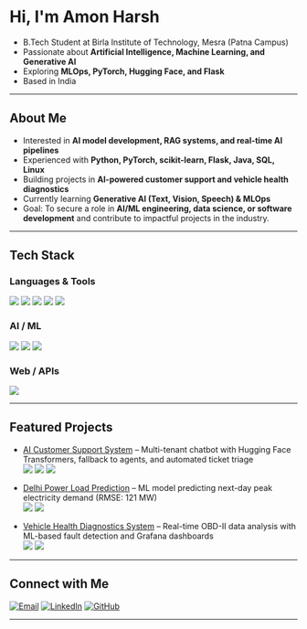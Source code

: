 # Hi, I'm Amon Harsh

- B.Tech Student at Birla Institute of Technology, Mesra (Patna Campus)
- Passionate about **Artificial Intelligence, Machine Learning, and Generative AI**
- Exploring **MLOps, PyTorch, Hugging Face, and Flask**
- Based in India  

---

## About Me
- Interested in **AI model development, RAG systems, and real-time AI pipelines**  
- Experienced with **Python, PyTorch, scikit-learn, Flask, Java, SQL, Linux**  
- Building projects in **AI-powered customer support and vehicle health diagnostics**  
- Currently learning **Generative AI (Text, Vision, Speech) & MLOps**  
- Goal: To secure a role in **AI/ML engineering, data science, or software development** and contribute to impactful projects in the industry.

---

## Tech Stack

### Languages & Tools
<p>
  <img src="https://img.shields.io/badge/Python-3776AB?style=for-the-badge&logo=python&logoColor=white" />
  <img src="https://img.shields.io/badge/Java-007396?style=for-the-badge&logo=java&logoColor=white" />
  <img src="https://img.shields.io/badge/SQL-003B57?style=for-the-badge&logo=database&logoColor=white" />
  <img src="https://img.shields.io/badge/Linux-FCC624?style=for-the-badge&logo=linux&logoColor=black" />
  <img src="https://img.shields.io/badge/Git-F05032?style=for-the-badge&logo=git&logoColor=white" />
</p>

### AI / ML
<p>
  <img src="https://img.shields.io/badge/PyTorch-EE4C2C?style=for-the-badge&logo=pytorch&logoColor=white" />
  <img src="https://img.shields.io/badge/scikit--learn-F7931E?style=for-the-badge&logo=scikit-learn&logoColor=white" />
  <img src="https://img.shields.io/badge/Hugging%20Face-FFBF00?style=for-the-badge&logo=huggingface&logoColor=black" />
</p>

### Web / APIs
<p>
  <img src="https://img.shields.io/badge/Flask-000000?style=for-the-badge&logo=flask&logoColor=white" />
</p>

---

## Featured Projects
- [AI Customer Support System](#) – Multi-tenant chatbot with Hugging Face Transformers, fallback to agents, and automated ticket triage  
  ![](https://img.shields.io/badge/-Flask-black?style=flat&logo=flask) ![](https://img.shields.io/badge/-PyTorch-red?style=flat&logo=pytorch) ![](https://img.shields.io/badge/-HuggingFace-yellow?style=flat&logo=huggingface)

- [Delhi Power Load Prediction](#) – ML model predicting next-day peak electricity demand (RMSE: 121 MW)  
  ![](https://img.shields.io/badge/-Python-blue?style=flat&logo=python) ![](https://img.shields.io/badge/-scikit--learn-orange?style=flat&logo=scikitlearn)

- [Vehicle Health Diagnostics System](#) – Real-time OBD-II data analysis with ML-based fault detection and Grafana dashboards  
  ![](https://img.shields.io/badge/-Grafana-orange?style=flat&logo=grafana) ![](https://img.shields.io/badge/-ML-green?style=flat&logo=python)

---


## Connect with Me

[![Email](https://img.shields.io/badge/Email-D14836?style=for-the-badge&logo=gmail&logoColor=white)](mailto:amonharsh11@gmail.com)
[![LinkedIn](https://img.shields.io/badge/LinkedIn-0A66C2?style=for-the-badge&logo=linkedin&logoColor=white)](https://linkedin.com/in/YOUR-LINK)
[![GitHub](https://img.shields.io/badge/GitHub-181717?style=for-the-badge&logo=github&logoColor=white)](https://github.com/amonharsh)

---

